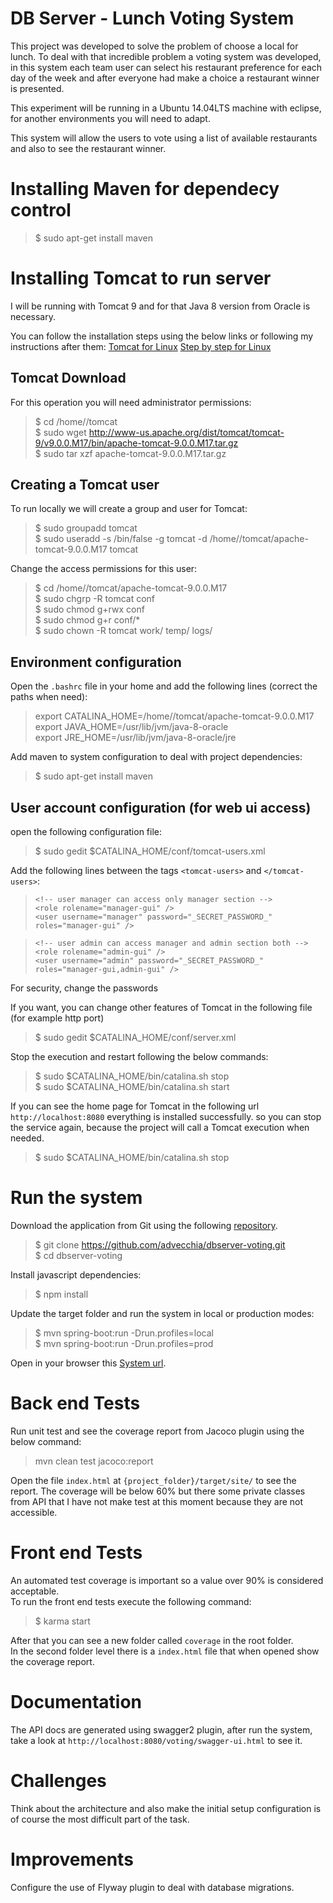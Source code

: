 # DB Server - Lunch Voting System
This project was developed to solve the problem of choose a local for lunch. To deal with that incredible problem a voting system was developed, in this system each team user can select his restaurant preference for each day of the week and after everyone had make a choice a restaurant winner is presented.

This experiment will be running in a Ubuntu 14.04LTS machine with eclipse, for another environments you will need to adapt.

This system will allow the users to vote using a list of available restaurants and also to see the restaurant winner.

# Installing Maven for dependecy control
> $ sudo apt-get install maven

# Installing Tomcat to run server
I will be running with Tomcat 9 and for that Java 8 version from Oracle is necessary.

You can follow the installation steps using the below links or following my instructions after them: 
[Tomcat for Linux](https://tomcat.apache.org/tomcat-9.0-doc/setup.html "Installing Tomcat")
[Step by step for Linux](http://askubuntu.com/questions/777342/how-to-install-tomcat-9 "Tutorial")

## Tomcat Download
For this operation you will need administrator permissions:

> $ cd /home/<your-user-account>/tomcat  
> $ sudo wget http://www-us.apache.org/dist/tomcat/tomcat-9/v9.0.0.M17/bin/apache-tomcat-9.0.0.M17.tar.gz  
> $ sudo tar xzf apache-tomcat-9.0.0.M17.tar.gz  

## Creating a Tomcat user
To run locally we will create a group and user for Tomcat:

> $ sudo groupadd tomcat  
> $ sudo useradd -s /bin/false -g tomcat -d /home/<your-user-account>/tomcat/apache-tomcat-9.0.0.M17 tomcat  

Change the access permissions for this user:

> $ cd /home/<your-user-account>/tomcat/apache-tomcat-9.0.0.M17  
> $ sudo chgrp -R tomcat conf  
> $ sudo chmod g+rwx conf  
> $ sudo chmod g+r conf/*  
> $ sudo chown -R tomcat work/ temp/ logs/  

## Environment configuration
Open the `.bashrc` file in your home and add the following lines (correct the paths when need):

> export CATALINA_HOME=/home/<your-user-account>/tomcat/apache-tomcat-9.0.0.M17  
> export JAVA_HOME=/usr/lib/jvm/java-8-oracle  
> export JRE_HOME=/usr/lib/jvm/java-8-oracle/jre  

Add maven to system configuration to deal with project dependencies:  
> $ sudo apt-get install maven  

## User account configuration (for web ui access)
open the following configuration file:
> $ sudo gedit $CATALINA_HOME/conf/tomcat-users.xml  

Add the following lines between the tags `<tomcat-users>` and `</tomcat-users>`:
> `<!-- user manager can access only manager section -->`  
> `<role rolename="manager-gui" />`  
> `<user username="manager" password="_SECRET_PASSWORD_" roles="manager-gui" />`  

> `<!-- user admin can access manager and admin section both -->`  
> `<role rolename="admin-gui" />`  
> `<user username="admin" password="_SECRET_PASSWORD_" roles="manager-gui,admin-gui" />`  

For security, change the passwords

If you want, you can change other features of Tomcat in the following file (for example http port)
> $ sudo gedit $CATALINA_HOME/conf/server.xml  

Stop the execution and restart following the below commands:
> $ sudo $CATALINA_HOME/bin/catalina.sh stop  
> $ sudo $CATALINA_HOME/bin/catalina.sh start  

If you can see the home page for Tomcat in the following url `http://localhost:8080` everything is installed successfully. so you can stop the service again, because the project will call a Tomcat execution when needed.
> $ sudo $CATALINA_HOME/bin/catalina.sh stop  

# Run the system
Download the application from Git using the following [repository](https://github.com/advecchia/dbserver-voting.git "Repository Download").
> $ git clone https://github.com/advecchia/dbserver-voting.git  
> $ cd dbserver-voting  

Install javascript dependencies:  
> $ npm install  

Update the target folder and run the system in local or production modes:  
> $ mvn spring-boot:run -Drun.profiles=local  
> $ mvn spring-boot:run -Drun.profiles=prod  

Open in your browser this [System url](http://localhost:8080/voting).  

# Back end Tests
Run unit test and see the coverage report from Jacoco plugin using the below command:  
> mvn clean test jacoco:report  

Open the file `index.html` at `{project_folder}/target/site/` to see the report. The coverage will be below 60% but there some private classes from API that I have not make test at this moment because they are not accessible.  

# Front end Tests
An automated test coverage is important so a value over 90% is considered acceptable.  
To run the front end tests execute the following command:  
> $ karma start  

After that you can see a new folder called `coverage` in the root folder.  
In the second folder level there is a `index.html` file that when opened show the coverage report.  

# Documentation
The API docs are generated using swagger2 plugin, after run the system, take a look at `http://localhost:8080/voting/swagger-ui.html` to see it.  

# Challenges
Think about the architecture and also make the initial setup configuration is of course the most difficult part of the task.  

# Improvements
Configure the use of Flyway plugin to deal with database migrations.  
